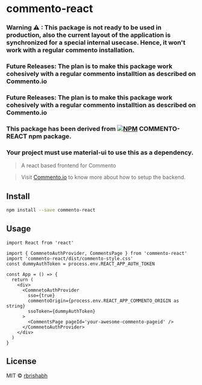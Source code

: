 # commento-react

### **Warning** ⚠ :  This package is not ready to be used in production, also the current layout of the application is synchronized for a special internal usecase. Hence, it won't work with a regular commento installation.

### **Future Releases**:  The plan is to make this package work cohesively with a regular commento installtion as described on Commento.io

### **Future Releases**:  The plan is to make this package work cohesively with a regular commento installtion as described on Commento.io

### This package has been derived from [![NPM](https://img.shields.io/npm/v/commento-react.svg)](https://www.npmjs.com/package/commento-react) COMMENTO-REACT npm package.

### Your project must use material-ui to use this as a dependency.


> A react based frontend for Commento

> Visit [Commento.io](https://commento.io/) to know more about how to setup the backend.

## Install

```bash
npm install --save commento-react
```

## Usage

```tsx
import React from 'react'

import { CommnetoAuthProvider, CommentsPage } from 'commento-react'
import 'commento-react/dist/commento-style.css'
const dummyAuthToken = process.env.REACT_APP_AUTH_TOKEN

const App = () => {
  return (
    <div>
      <CommnetoAuthProvider
        sso={true}
        commentoOrigin={process.env.REACT_APP_COMMENTO_ORIGIN as string}
        ssoToken={dummyAuthToken}
      >
        <CommentsPage pageId='your-awesome-commento-pageid' />
      </CommnetoAuthProvider>
    </div>
  )
}
```

## License

MIT © [rbrishabh](https://github.com/rbrishabh)
